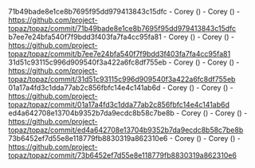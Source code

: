 71b49bade8e1ce8b7695f95dd979413843c15dfc - Corey () - Corey () - https://github.com/project-topaz/topaz/commit/71b49bade8e1ce8b7695f95dd979413843c15dfc
b7ee7e24bfa540f7f9bdd3f403fa7fa4cc95fa81 - Corey () - Corey () - https://github.com/project-topaz/topaz/commit/b7ee7e24bfa540f7f9bdd3f403fa7fa4cc95fa81
31d51c93115c996d909540f3a422a6fc8df755eb - Corey () - Corey () - https://github.com/project-topaz/topaz/commit/31d51c93115c996d909540f3a422a6fc8df755eb
01a17a4fd3c1dda77ab2c856fbfc14e4c141ab6d - Corey () - Corey () - https://github.com/project-topaz/topaz/commit/01a17a4fd3c1dda77ab2c856fbfc14e4c141ab6d
ed4a642708e13704b9352b7da9ecdc8b58c7be8b - Corey () - Corey () - https://github.com/project-topaz/topaz/commit/ed4a642708e13704b9352b7da9ecdc8b58c7be8b
73b6452ef7d55e8e118779fb8830319a862310e6 - Corey () - Corey () - https://github.com/project-topaz/topaz/commit/73b6452ef7d55e8e118779fb8830319a862310e6
